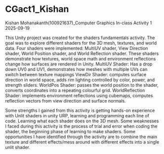 # CGact1_Kishan

Kishan Mohanakanth(100921637)_Computer Graphics In-class Activity 1
2025-09-19

This Unity project was created for the shaders fundamentals activity. The goal was to explore different shaders for the 3D mesh, textures, and world data. Four shaders were implemented: MultiUV shader, View Direction shader, World Position shader, and World Reflection shader. These shaders demonstrate how textures, world space math and environment reflections change how surfaces are rendered in Unity. 
MultiUV Shader: Has a drop down UV0 and UV1, demonstrates how meshes with multiple UVs can switch between texture mappings 
ViewDir Shader: computes surface direction in world space, adds rim lighting controlled by color, power, and strength sliders. 
WorldPos Shader: passes the world position to the shader, converts coordinates into a repeating colourful grid.
WorldReflection Shader: implements environment reflections using cubemaps, computes reflection vectors from view direction and surface normals. 

Some strengths I gained from this activity is getting hands-on experience with Unlit shaders in unity URP, learning and programming each line of code. Learning what each shader does on the 3D mesh. Some weaknesses I faced during this activity is the process of trial and error when coding the shader, the beginning phase of learning to make shaders. Some opportunities I have identified through the activity are to combine the main texture and different effects/mess around with different effects into a single unlit shader. 
